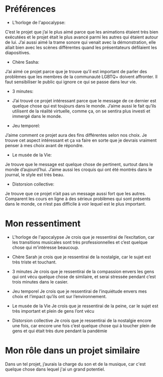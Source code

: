# Préférences

- L’horloge de l'apocalypse: 

C’est le projet que j’ai le plus aimé parce que les animations étaient très bien exécutées et le projet était le plus avancé parmi les autres qui étaient autour de lui. J’ai aussi aimé la trame sonore qui venait avec la démonstration, elle allait bien avec les scènes différentes quand les présentateurs défilaient les diapositives.

- Chère Sasha:

J’ai aimé ce projet parce que je trouve qu’il est important de parler des problèmes que les membres de la communauté LGBTQ+ doivent affronter. Il faut sensibiliser le public qui ignore ce qui se passe dans leur vie. 

- 3 minutes:

- J’ai trouvé ce projet intéressant parce que le message de ce dernier est quelque chose qui est toujours dans le monde. J’aime aussi le fait qu’ils utilisent de la réalité virtuelle, comme ça, on se sentira plus investi et immergé dans le monde.

- Jeu temporel:

J’aime comment ce projet aura des fins différentes selon nos choix. Je trouve cet aspect intéressant et ça va faire en sorte que je devrais vraiment penser à mes choix avant de répondre.

- Le musée de la Vie:

Je trouve que le message est quelque chose de pertinent, surtout dans le monde d’aujourd’hui. J’aime aussi les croquis qui ont été montrés dans le journal, le style est très beau.

- Distorsion collective: 

Je trouve que ce projet n’ait pas un message aussi fort que les autres. Comparent les cours en ligne à des sérieux problèmes qui sont présents dans le monde, ce n’est pas difficile à voir lequel est le plus important.

# Mon ressentiment

- L'horloge de l'apocalypse
Je crois que je ressentirai de l’excitation, car les transitions musicales sont très professionnelles et c’est quelque chose qui m'intéresse beaucoup.

- Chère Sarah 
je crois que je ressentirai de la nostalgie, car le sujet est très triste et touchant.

- 3 minutes
Je crois que je ressentirai de la compassion envers les gens qui ont vécu quelque chose de similaire, et serai stressée pendant c’est trois minutes dans le casier.

- Jeu temporel
Je crois que je ressentirai de l’inquiétude envers mes choix et l’impact qu’ils ont sur l’environnement.

- Le musée de la Vie
Je crois que je ressentirai de la peine, car le sujet est très important et plein de gens l’ont vécu

- Distorsion collective
Je crois que je ressentirai de la nostalgie encore une fois, car encore une fois c’est quelque chose qui à toucher plein de gens et qui était très dure pendant la pandémie


# Mon rôle dans un projet similaire

Dans un tel projet, j’aurais la charge du son et de la musique, car c'est quelque chose dans lequel j'ai un grand potentiel.




